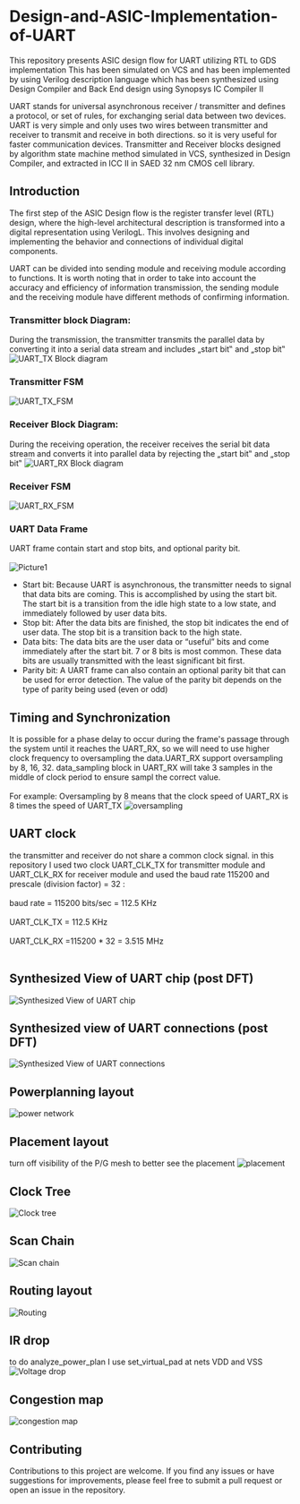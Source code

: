 # Design-and-ASIC-Implementation-of-UART
This repository presents ASIC design flow for UART utilizing RTL to GDS implementation This has been simulated on VCS and has been implemented by using Verilog description language which has been synthesized using Design Compiler and Back End design using Synopsys IC Compiler II

UART stands for universal asynchronous receiver / transmitter and defines a protocol, or set of rules, for exchanging serial data between two devices. UART is very simple and only uses two wires between transmitter and receiver to transmit and receive in both directions. so it is very useful for faster communication devices. Transmitter and Receiver blocks designed by algorithm state machine method simulated in VCS, synthesized in Design Compiler, and extracted in ICC II in SAED 32 nm CMOS cell library.

## Introduction
The first step of the ASIC Design flow is the register transfer level (RTL) design, where the high-level architectural description is transformed into a digital representation using VerilogL. This involves designing and implementing the behavior and connections of individual digital components.

UART can be divided into sending module and receiving module according to functions. It is worth noting that in order to take into account the accuracy and efficiency of information transmission, the sending module and the receiving module have different methods of confirming information.

### Transmitter block Diagram:
During the transmission, the transmitter transmits the parallel data by converting it into a serial data stream and includes „start bit‟ and „stop bit‟   
  ![UART_TX Block diagram](https://github.com/basemhesham/Design-and-ASIC-Implementation-of-UART/assets/136960296/3ba1bb48-0140-43e0-8f7c-b8b9ae9addb6)

### Transmitter FSM
![UART_TX_FSM](https://github.com/basemhesham/Design-and-ASIC-Implementation-of-UART/assets/136960296/33e84e5a-693b-413f-8515-813a2676d537)

### Receiver Block Diagram:
During the receiving operation, the receiver receives the serial bit data stream and converts it into parallel data by rejecting the „start bit‟ and „stop bit‟ 
  ![UART_RX Block diagram](https://github.com/basemhesham/Design-and-ASIC-Implementation-of-UART/assets/136960296/fe49d707-ab65-43cf-b99e-89f119ff0947)

### Receiver FSM
![UART_RX_FSM](https://github.com/basemhesham/Design-and-ASIC-Implementation-of-UART/assets/136960296/715f6674-e0a1-4ad5-a5f9-8756e1cc8988)

###  UART Data Frame
UART frame contain start and stop bits, and optional parity bit.
<br> <br>
![Picture1](https://github.com/basemhesham/Design-and-ASIC-Implementation-of-UART/assets/136960296/1b63e52d-1c66-4f15-8897-520179add408)

- Start bit: Because UART is asynchronous, the transmitter needs to signal that data bits are coming. This is accomplished by using the start bit. The start bit is a transition from the idle high state to a low state, and immediately followed by user data bits.
- Stop bit: After the data bits are finished, the stop bit indicates the end of user data. The stop bit is a transition back to the high state.
- Data bits: The data bits are the user data or “useful” bits and come immediately after the start bit. 7 or 8 bits is most common. These data bits are usually transmitted with the least significant bit first.
- Parity bit: A UART frame can also contain an optional parity bit that can be used for error detection. The value of the parity bit depends on the type of parity being used (even or odd)

## Timing and Synchronization  
It is possible for a phase delay to occur during the frame's passage through the system until it reaches the UART_RX, so we will need to use higher clock frequency to oversampling the data.UART_RX support oversampling by 8, 16, 32. data_sampling block in UART_RX will take 3 samples in the middle of clock period to ensure sampl the correct value.
<br> <br>
For example: Oversampling by 8 means that the clock speed of UART_RX is 8 times the speed of UART_TX
![oversampling](https://github.com/basemhesham/Design-and-ASIC-Implementation-of-UART/assets/136960296/e499402c-bcff-40ee-8666-e7fefb5ab2ea)

## UART clock
the transmitter and receiver do not share a common clock signal. in this repository I used two clock UART_CLK_TX for transmitter module and UART_CLK_RX for receiver module and used the baud rate 115200 and prescale (division factor) = 32  :
<br> <br>
baud rate = 115200 bits/sec = 112.5 KHz
<br> <br>
UART_CLK_TX = 112.5 KHz
<br> <br>
UART_CLK_RX =115200 * 32 = 3.515 MHz
<br> <br>
## Synthesized View of UART chip (post DFT) 
![Synthesized View of UART chip](https://github.com/basemhesham/Design-and-ASIC-Implementation-of-UART/assets/136960296/67561cf1-9c6b-4ec3-921d-660c68a194a0)

## Synthesized view of UART connections (post DFT) 
![Synthesized View of UART connections](https://github.com/basemhesham/Design-and-ASIC-Implementation-of-UART/assets/136960296/97f61794-663f-4914-b1d0-1a316f23f953)

## Powerplanning layout
![power network](https://github.com/basemhesham/Design-and-ASIC-Implementation-of-UART/assets/136960296/9e0838d5-ebe0-4ddd-88fc-d4bb8dd8ff21)

## Placement layout
turn off visibility of the P/G mesh to better see the placement
![placement](https://github.com/basemhesham/Design-and-ASIC-Implementation-of-UART/assets/136960296/28c4d26a-a31c-43b6-a293-b246a22d4544)

## Clock Tree
![Clock tree](https://github.com/basemhesham/Design-and-ASIC-Implementation-of-UART/assets/136960296/dec10d49-432f-4898-8d33-c9bbafd011e7)

## Scan Chain 
![Scan chain](https://github.com/basemhesham/Design-and-ASIC-Implementation-of-UART/assets/136960296/66d34d08-5bbe-464b-bc1d-3e1b4680cc71)

## Routing layout
![Routing](https://github.com/basemhesham/Design-and-ASIC-Implementation-of-UART/assets/136960296/6dfff8a5-b3ac-4c8e-8bc3-9ffb82900cef)

## IR drop 
to do analyze_power_plan I use set_virtual_pad at nets VDD and VSS
![Voltage drop](https://github.com/basemhesham/Design-and-ASIC-Implementation-of-UART/assets/136960296/1e6ed2c4-8a42-4103-9484-a6ee2ad4e558)

## Congestion map
![congestion map](https://github.com/basemhesham/Design-and-ASIC-Implementation-of-UART/assets/136960296/401dd473-3581-4afe-a3d6-7c93fcff14b2)


## Contributing
Contributions to this project are welcome. If you find any issues or have suggestions for improvements, please feel free to submit a pull request or open an issue in the repository.
